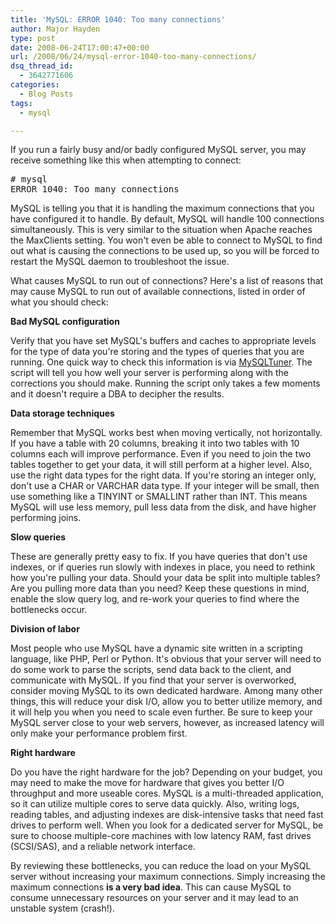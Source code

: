 ```yaml
---
title: 'MySQL: ERROR 1040: Too many connections'
author: Major Hayden
type: post
date: 2008-06-24T17:00:47+00:00
url: /2008/06/24/mysql-error-1040-too-many-connections/
dsq_thread_id:
  - 3642771606
categories:
  - Blog Posts
tags:
  - mysql

---
```

If you run a fairly busy and/or badly configured MySQL server, you may receive something like this when attempting to connect:

<pre lang="html"># mysql
ERROR 1040: Too many connections</pre>

MySQL is telling you that it is handling the maximum connections that you have configured it to handle. By default, MySQL will handle 100 connections simultaneously. This is very similar to the situation when Apache reaches the MaxClients setting. You won't even be able to connect to MySQL to find out what is causing the connections to be used up, so you will be forced to restart the MySQL daemon to troubleshoot the issue.

What causes MySQL to run out of connections? Here's a list of reasons that may cause MySQL to run out of available connections, listed in order of what you should check:

**Bad MySQL configuration**

Verify that you have set MySQL's buffers and caches to appropriate levels for the type of data you're storing and the types of queries that you are running. One quick way to check this information is via [MySQLTuner][1]. The script will tell you how well your server is performing along with the corrections you should make. Running the script only takes a few moments and it doesn't require a DBA to decipher the results.

**Data storage techniques**

Remember that MySQL works best when moving vertically, not horizontally. If you have a table with 20 columns, breaking it into two tables with 10 columns each will improve performance. Even if you need to join the two tables together to get your data, it will still perform at a higher level. Also, use the right data types for the right data. If you're storing an integer only, don't use a CHAR or VARCHAR data type. If your integer will be small, then use something like a TINYINT or SMALLINT rather than INT. This means MySQL will use less memory, pull less data from the disk, and have higher performing joins.

**Slow queries**

These are generally pretty easy to fix. If you have queries that don't use indexes, or if queries run slowly with indexes in place, you need to rethink how you're pulling your data. Should your data be split into multiple tables? Are you pulling more data than you need? Keep these questions in mind, enable the slow query log, and re-work your queries to find where the bottlenecks occur.

**Division of labor**

Most people who use MySQL have a dynamic site written in a scripting language, like PHP, Perl or Python. It's obvious that your server will need to do some work to parse the scripts, send data back to the client, and communicate with MySQL. If you find that your server is overworked, consider moving MySQL to its own dedicated hardware. Among many other things, this will reduce your disk I/O, allow you to better utilize memory, and it will help you when you need to scale even further. Be sure to keep your MySQL server close to your web servers, however, as increased latency will only make your performance problem first.

**Right hardware**

Do you have the right hardware for the job? Depending on your budget, you may need to make the move for hardware that gives you better I/O throughput and more useable cores. MySQL is a multi-threaded application, so it can utilize multiple cores to serve data quickly. Also, writing logs, reading tables, and adjusting indexes are disk-intensive tasks that need fast drives to perform well. When you look for a dedicated server for MySQL, be sure to choose multiple-core machines with low latency RAM, fast drives (SCSI/SAS), and a reliable network interface.

By reviewing these bottlenecks, you can reduce the load on your MySQL server without increasing your maximum connections. Simply increasing the maximum connections **is a very bad idea**. This can cause MySQL to consume unnecessary resources on your server and it may lead to an unstable system (crash!).

 [1]: http://rackerhacker.com/mysqltuner/
